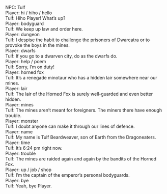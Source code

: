 NPC: Tulf  
Player: hi / hiho / hello  
Tulf: Hiho Player! <mumbles> What’s up?  
Player: bodyguard  
Tulf: We keep up law and order here.  
Player: dungeon  
Tulf: I despise the habit to challenge the prisoners of Dwarcatra or to provoke the boys in the mines.  
Player: dwarfs  
Tulf: If you go to a dwarven city, do as the dwarfs do.  
Player: help / poem  
Tulf: Sorry, I’m on duty!  
Player: horned fox  
Tulf: It’s a renegade minotaur who has a hidden lair somewhere near our mines.  
Player: lair  
Tulf: The lair of the Horned Fox is surely well-guarded and even better hidden.  
Player: mines  
Tulf: The mines aren’t meant for foreigners. The miners there have enough trouble.  
Player: monster  
Tulf: I doubt anyone can make it through our lines of defence.  
Player: name  
Tulf: My name is Tulf Beardweaver, son of Earth from the Dragoneaters.  
Player: time  
Tulf: It’s 6:24 pm right now.  
Player: trouble  
Tulf: The mines are raided again and again by the bandits of the Horned Fox.  
Player: up / job / shop  
Tulf: I’m the captain of the emperor’s personal bodyguards.  
Player: bye  
Tulf: Yeah, bye Player.  
